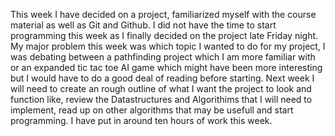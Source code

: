 This week I have decided on a project, familiarized myself with the course material as well as Git and Github. I did not have the time to start programming this week as I finally decided on the project late Friday night. My major problem this week was which topic I wanted to do for my project, I was debating between a pathfinding project which I am more familiar with or an expanded tic tac toe AI game which might have been more interesting but I would have to do a good deal of reading before starting. Next week I will need to create an rough outline of what I want the project to look and function like, review the Datastructures and Algorithims that I will need to implement, read up on other algorithms that may be usefull and start programming. I have put in around ten hours of work this week.  
 
